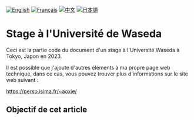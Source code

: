 [![English](https://cdn3.iconfinder.com/data/icons/142-mini-country-flags-16x16px/32/flag-usa2x.png)](/README.md)
[![Français](https://cdn3.iconfinder.com/data/icons/142-mini-country-flags-16x16px/32/flag-france2x.png)](README.md)
[![中文](https://cdn3.iconfinder.com/data/icons/142-mini-country-flags-16x16px/32/flag-china2x.png)](/README/zh/README.md)
[![日本語](https://cdn3.iconfinder.com/data/icons/142-mini-country-flags-16x16px/32/flag-japan2x.png)](/README/jp/README.md)

# Stage à l'Université de Waseda

Ceci est la partie code du document d'un stage à l'Université Waseda à Tokyo, Japon en 2023.

Il est possible que j'ajoute d'autres éléments à ma propre page web technique, dans ce cas, vous pouvez trouver plus d'informations sur le site web suivant :

https://perso.isima.fr/~aoxie/

## Objectif de cet article

